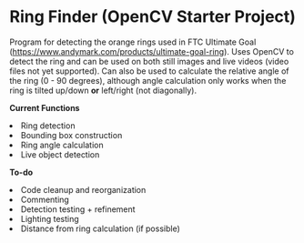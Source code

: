 # Ring Finder (OpenCV Starter Project)
Program for detecting the orange rings used in FTC Ultimate Goal (https://www.andymark.com/products/ultimate-goal-ring). Uses OpenCV to detect the ring and can be used on both still images and live videos (video files not yet supported). Can also be used to calculate the relative angle of the ring (0 - 90 degrees), although angle calculation only works when the ring is tilted up/down **or** left/right (not diagonally).

**Current Functions**
<li>Ring detection</li>
<li>Bounding box construction</li>
<li>Ring angle calculation</li>
<li>Live object detection</li>

**To-do**
<li>Code cleanup and reorganization</li>
<li>Commenting</li>
<li>Detection testing + refinement</li>
<li>Lighting testing</li>
<li>Distance from ring calculation (if possible)</li>
